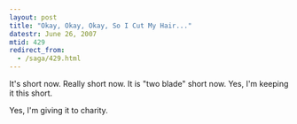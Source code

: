 ```yaml
---
layout: post
title: "Okay, Okay, Okay, So I Cut My Hair..."
datestr: June 26, 2007
mtid: 429
redirect_from:
  - /saga/429.html
---
```


It's short now.  Really short now.  It is "two blade" short now.  Yes, I'm keeping it this short.

Yes, I'm giving it to charity.

